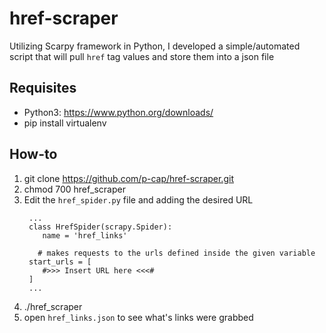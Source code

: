 # href-scraper
Utilizing Scarpy framework in Python, I developed a simple/automated script that will pull ```href``` tag values and store them into a json file 

## Requisites
- Python3: https://www.python.org/downloads/
- pip install virtualenv

## How-to
1. git clone https://github.com/p-cap/href-scraper.git
2. chmod 700 href_scraper
3. Edit the ```href_spider.py``` file and adding the desired URL
   ```
    ...
    class HrefSpider(scrapy.Spider):
       name = 'href_links'
    
      # makes requests to the urls defined inside the given variable
    start_urls = [ 
       #>>> Insert URL here <<<#
    ]
    ...
   ```
4. ./href_scraper
5. open ```href_links.json``` to see what's links were grabbed
